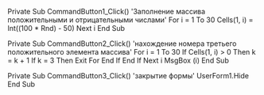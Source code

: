 ﻿Private Sub CommandButton1_Click()
'Заполнение массива положительными и отрицательными числами'
For i = 1 To 30
Cells(1, i) = Int((100 * Rnd) - 50)
Next i
End Sub

Private Sub CommandButton2_Click()
'нахождение номера третьего положительного элемента массива'
For i = 1 To 30
If Cells(1, i) > 0 Then
k = k + 1
If k = 3 Then
Exit For
End If
End If
Next i
MsgBox (i)
End Sub

Private Sub CommandButton3_Click()
'закрытие формы'
UserForm1.Hide
End Sub